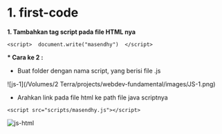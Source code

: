 # 1. first-code

**1. Tambahkan tag script pada file HTML nya**

```
<script>  document.write("masendhy")  </script>
```

**\* Cara ke 2 :**

* Buat folder dengan nama script, yang berisi file .js

!\[js-1]\(/Volumes/2 Terra/projects/webdev-fundamental/images/JS-1.png)

* Arahkan link pada file html ke path file java scriptnya

```
<script src="scripts/masendhy.js"></script>
```

![js-html](../4.%20Belajar%20Javascript)
